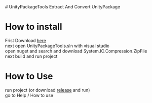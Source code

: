 <meta name="google-site-verification" content="jqUvCsHnqiUJtneJX4Je3qg5zXuaxYm2mmq2zXHBw-0" />
# UnityPackageTools
Extract And Convert UnityPackage

# How to install
Frist Download [here](https://github.com/fazel87/UnityPackageTools/archive/refs/heads/main.zip)<br>
next open UnityPackageTools.sln with visual studio<br>
open nuget and search and download System.IO.Compression.ZipFile<br>
next build and run project<br>

# How to Use
run project (or download [release](https://github.com/fazel87/UnityPackageTools/releases/tag/1.0) and run)<br>
go to Help / How to use<br>
